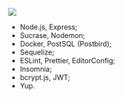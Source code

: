 ![](https://github.com/Rocketseat/bootcamp-gostack-desafio-02/blob/master/.github/logo.png)

- Node.js, Express;
- Sucrase, Nodemon;
- Docker, PostSQL (Postbird);
- Sequelize;
- ESLint, Prettier, EditorConfig;
- Insomnia;
- bcrypt.js, JWT;
- Yup.
